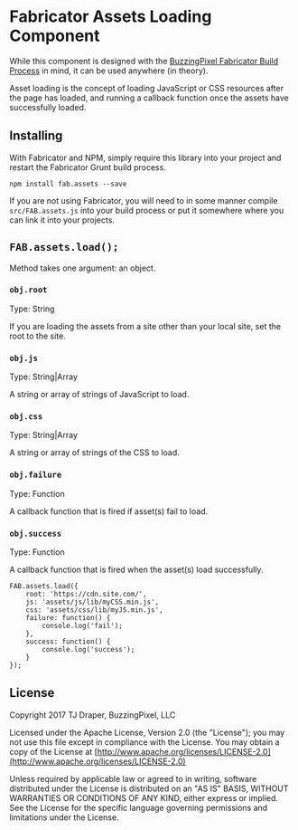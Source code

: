# Fabricator Assets Loading Component

While this component is designed with the [BuzzingPixel Fabricator Build Process](https://github.com/tjdraper/buzzing-pixel-fabricator) in mind, it can be used anywhere (in theory).

Asset loading is the concept of loading JavaScript or CSS resources after the page has loaded, and running a callback function once the assets have successfully loaded.

## Installing

With Fabricator and NPM, simply require this library into your project and restart the Fabricator Grunt build process.

`npm install fab.assets --save`

If you are not using Fabricator, you will need to in some manner compile `src/FAB.assets.js` into your build process or put it somewhere where you can link it into your projects.

## `FAB.assets.load();`

Method takes one argument: an object.

### `obj.root`

Type: String

If you are loading the assets from a site other than your local site, set the root to the site.

### `obj.js`

Type: String|Array

A string or array of strings of JavaScript to load.

### `obj.css`

Type: String|Array

A string or array of strings of the CSS to load.

### `obj.failure`

Type: Function

A callback function that is fired if asset(s) fail to load.

### `obj.success`

Type: Function

A callback function that is fired when the asset(s) load successfully.

```
FAB.assets.load({
    root: 'https://cdn.site.com/',
    js: 'assets/js/lib/myCSS.min.js',
    css: 'assets/css/lib/myJS.min.js',
    failure: function() {
        console.log('fail');
    },
    success: function() {
        console.log('success');
    }
});
```

## License

Copyright 2017 TJ Draper, BuzzingPixel, LLC

Licensed under the Apache License, Version 2.0 (the "License");
you may not use this file except in compliance with the License.
You may obtain a copy of the License at [http://www.apache.org/licenses/LICENSE-2.0](http://www.apache.org/licenses/LICENSE-2.0)

Unless required by applicable law or agreed to in writing, software
distributed under the License is distributed on an "AS IS" BASIS,
WITHOUT WARRANTIES OR CONDITIONS OF ANY KIND, either express or implied.
See the License for the specific language governing permissions and
limitations under the License.
